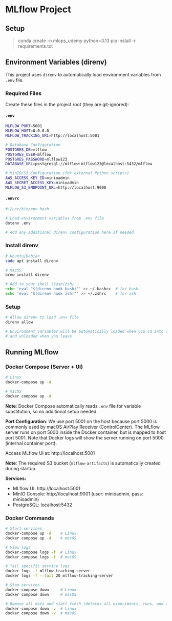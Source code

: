 # MLflow Project

## Setup
> conda create -n mlops_udemy python=3.13
> pip install -r requirements.txt

## Environment Variables (direnv)
This project uses `direnv` to automatically load environment variables from `.env` file.

### Required Files
Create these files in the project root (they are git-ignored):

#### `.env`
```bash
MLFLOW_PORT=5001
MLFLOW_HOST=0.0.0.0
MLFLOW_TRACKING_URI=http://localhost:5001

# Database Configuration
POSTGRES_DB=mlflow
POSTGRES_USER=mlflow
POSTGRES_PASSWORD=mlflow123
DATABASE_URL=postgresql://mlflow:mlflow123@localhost:5432/mlflow

# MinIO/S3 Configuration (for external Python scripts)
AWS_ACCESS_KEY_ID=minioadmin
AWS_SECRET_ACCESS_KEY=minioadmin
MLFLOW_S3_ENDPOINT_URL=http://localhost:9000
```

#### `.envrc`
```bash
#!/usr/bin/env bash

# Load environment variables from .env file
dotenv .env

# Add any additional direnv configuration here if needed
```

### Install direnv
```bash
# Ubuntu/Debian
sudo apt install direnv

# macOS
brew install direnv

# Add to your shell (bash/zsh)
echo 'eval "$(direnv hook bash)"' >> ~/.bashrc  # for bash
echo 'eval "$(direnv hook zsh)"' >> ~/.zshrc    # for zsh
```

### Setup
```bash
# Allow direnv to load .env file
direnv allow

# Environment variables will be automatically loaded when you cd into this directory
# and unloaded when you leave
```

## Running MLflow

### Docker Compose (Server + UI)
```bash
# Linux
docker-compose up -d

# macOS
docker compose up -d
```

**Note**: Docker Compose automatically reads `.env` file for variable substitution, so no additional setup needed.

**Port Configuration**: We use port 5001 on the host because port 5000 is commonly used by macOS AirPlay Receiver (ControlCenter). The MLflow server runs on port 5000 inside the Docker container, but is mapped to host port 5001. Note that Docker logs will show the server running on port 5000 (internal container port).

Access MLflow UI at: http://localhost:5001

**Note**: The required S3 bucket (`mlflow-artifacts`) is automatically created during startup.

**Services:**
- MLflow UI: http://localhost:5001
- MinIO Console: http://localhost:9001 (user: minioadmin, pass: minioadmin)
- PostgreSQL: localhost:5432

### Docker Commands
```bash
# Start services
docker-compose up -d    # Linux
docker compose up -d    # macOS

# View logs
docker-compose logs -f  # Linux
docker compose logs -f  # macOS

# Tail specific service logs
docker logs -f mlflow-tracking-server
docker logs -f --tail 20 mlflow-tracking-server

# Stop services
docker-compose down     # Linux
docker compose down     # macOS

# Remove all data and start fresh (deletes all experiments, runs, and artifacts)
docker-compose down -v  # Linux
docker compose down -v  # macOS
```